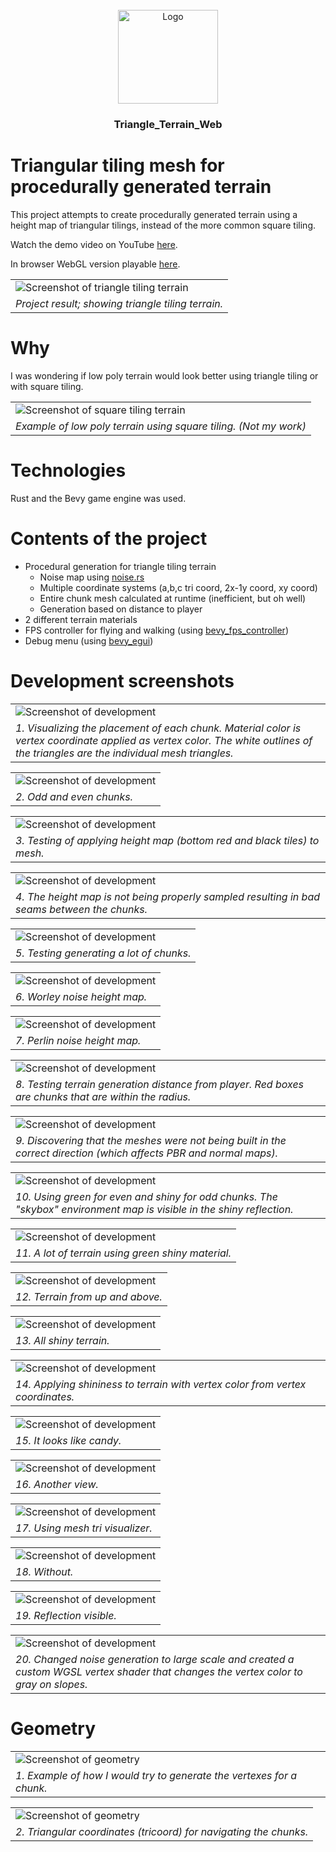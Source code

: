 
<br />
<div align="center">
  <a href="https://github.com/othneildrew/Best-README-Template">
    <img src="documentation/images/triangle_terrain.png" alt="Logo" width="160" height="150">
  </a>

  <h3 align="center">Triangle_Terrain_Web</h3>
</div>

# Triangular tiling mesh for procedurally generated terrain

This project attempts to create procedurally generated terrain using a height map of triangular tilings, instead of the more common square tiling. 

Watch the demo video on YouTube [here](https://youtube.com/watch?v=KJ-jy8l7Py0).

In browser WebGL version playable [here](https://shibaholic.github.io/triangle_terrain_web).

| |
|-|
|![Screenshot of triangle tiling terrain](/documentation/images/result.png)
| *Project result; showing triangle tiling terrain.* |


# Why

I was wondering if low poly terrain would look better using triangle tiling or with square tiling. 

| |
|-|
|![Screenshot of square tiling terrain](/documentation/images/low_poly_terrain.png)
| *Example of low poly terrain using square tiling. (Not my work)*|

# Technologies

Rust and the Bevy game engine was used.

# Contents of the project

- Procedural generation for triangle tiling terrain
    - Noise map using [noise.rs](https://crates.io/crates/noise)
    - Multiple coordinate systems (a,b,c tri coord, 2x-1y coord, xy coord)
    - Entire chunk mesh calculated at runtime (inefficient, but oh well)
    - Generation based on distance to player
- 2 different terrain materials
- FPS controller for flying and walking (using [bevy_fps_controller](https://crates.io/crates/bevy_fps_controller))
- Debug menu (using [bevy_egui](https://github.com/vladbat00/bevy_egui))

# Development screenshots

| |
|-|
|![Screenshot of development](/documentation/images/development/1.png)
|*1. Visualizing the placement of each chunk. Material color is vertex coordinate applied as vertex color. The white outlines of the triangles are the individual mesh triangles.*|

| |
|-|
|![Screenshot of development](/documentation/images/development/2.png)
|*2. Odd and even chunks.*|

| |
|-|
|![Screenshot of development](/documentation/images/development/3.png)
|*3. Testing of applying height map (bottom red and black tiles) to mesh.*|

| |
|-|
|![Screenshot of development](/documentation/images/development/4.png)
|*4. The height map is not being properly sampled resulting in bad seams between the chunks.*|

| |
|-|
|![Screenshot of development](/documentation/images/development/5.png)
|*5. Testing generating a lot of chunks.*|

| |
|-|
|![Screenshot of development](/documentation/images/development/6.png)
|*6. Worley noise height map.*|

| |
|-|
|![Screenshot of development](/documentation/images/development/7.png)
|*7. Perlin noise height map.*|

| |
|-|
|![Screenshot of development](/documentation/images/development/8.png)
|*8. Testing terrain generation distance from player. Red boxes are chunks that are within the radius.*|

| |
|-|
|![Screenshot of development](/documentation/images/development/9.png)
|*9. Discovering that the meshes were not being built in the correct direction (which affects PBR and normal maps).*|

| |
|-|
|![Screenshot of development](/documentation/images/development/10.png)
|*10. Using green for even and shiny for odd chunks. The "skybox" environment map is visible in the shiny reflection.*|

| |
|-|
|![Screenshot of development](/documentation/images/development/11.png)
|*11. A lot of terrain using green shiny material.*|

| |
|-|
|![Screenshot of development](/documentation/images/development/13.png)
|*12. Terrain from up and above.*|

| |
|-|
|![Screenshot of development](/documentation/images/development/14.png)
|*13. All shiny terrain.*|

| |
|-|
|![Screenshot of development](/documentation/images/development/15.png)
|*14. Applying shininess to terrain with vertex color from vertex coordinates.*|

| |
|-|
|![Screenshot of development](/documentation/images/development/16.png)
|*15. It looks like candy.*|

| |
|-|
|![Screenshot of development](/documentation/images/development/17.png)
|*16. Another view.*|

| |
|-|
|![Screenshot of development](/documentation/images/development/18.png)
|*17. Using mesh tri visualizer.*|

| |
|-|
|![Screenshot of development](/documentation/images/development/19.png)
|*18. Without.*|

| |
|-|
|![Screenshot of development](/documentation/images/development/20.png)
|*19. Reflection visible.*|

| |
|-|
|![Screenshot of development](/documentation/images/development/21.png)
|*20. Changed noise generation to large scale and created a custom WGSL vertex shader that changes the vertex color to gray on slopes.*|

# Geometry

| |
|-|
|![Screenshot of geometry](/documentation/images/geometry/even_chunk_vertexes.png)
|*1. Example of how I would try to generate the vertexes for a chunk.*|

| |
|-|
|![Screenshot of geometry](/documentation/images/geometry/chunk_tricoords.png)
|*2. Triangular coordinates (tricoord) for navigating the chunks.*|